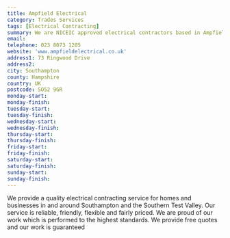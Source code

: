 ```yaml
---
title: Ampfield Electrical
category: Trades Services
tags: [Electrical Contracting]
summary: We are NICEIC approved electrical contractors based in Ampfield and North Baddesley which are near Romsey in Hampshire.
email: 
telephone: 023 8073 1205
website: 'www.ampfieldelectrical.co.uk'
address1: 73 Ringwood Drive
address2: 
city: Southampton
county: Hampshire
country: UK
postcode: SO52 9GR
monday-start: 
monday-finish: 
tuesday-start: 
tuesday-finish: 
wednesday-start: 
wednesday-finish: 
thursday-start: 
thursday-finish: 
friday-start: 
friday-finish: 
saturday-start: 
saturday-finish: 
sunday-start: 
sunday-finish: 
---
```

We provide a quality electrical contracting service for homes and businesses in and around Southampton and the Southern Test Valley. Our service is reliable, friendly, flexible and fairly priced. We are proud of our work which is performed to the highest standards. We provide free quotes and our work is guaranteed
